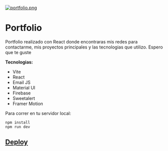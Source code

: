 [![portfolio.png](https://i.postimg.cc/BvXgVyXc/portfolio.png)](https://postimg.cc/kVPKVTNB)
# Portfolio

Portfolio realizado con React donde encontraras mis redes para contactarme, mis proyectos principales y las tecnologias que utilizo. Espero que te guste

**Tecnologias:**
* Vite
* React
* Email JS
* Material UI
* Firebase
* Sweetalert
* Framer Motion

Para correr en tu servidor local:
```
npm install
npm run dev
```

[Deploy](https://juliansafadi-app.web.app/)
---


